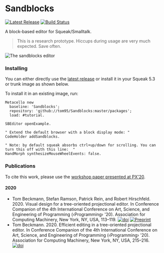 # Sandblocks

[![Latest Release][latest_badge]][latest_download] [![Build Status][gh_action_badge]][gh_action]

A block-based editor for Squeak/Smalltalk.

> This is a research prototype. Hiccups during usage are very much expected. Save often.

![The sandblocks editor](https://raw.githubusercontent.com/tom95/sandblocks/master/screenshots/sandblocks.png)

### Installing
You can either directly use the [latest release][latest_download] or install it in your Squeak 5.3 or trunk image as shown below.

To install it in an existing image, run:
```smalltalk
Metacello new
  baseline: 'Sandblocks';
  repository: 'github://tom95/Sandblocks:master/packages';
  load: #tutorial.

SBEditor openExample.

" Extend the default browser with a block display mode: "
CodeHolder addSandblocks.

" Note: by default squeak absorbs ctrl+up/down for scrolling. You can turn this off with this line:  "
HandMorph synthesizeMouseWheelEvents: false.
```

### Publications
To cite this work, please use the [workshop paper presented at PX'20](https://doi.org/10.1145/3397537.3397560).

#### 2020
* Tom Beckmann, Stefan Ramson, Patrick Rein, and Robert Hirschfeld. 2020. Visual design for a tree-oriented projectional editor. In Conference Companion of the 4th International Conference on Art, Science, and Engineering of Programming (‹Programming› '20). Association for Computing Machinery, New York, NY, USA, 113–119. [![doi][px20_doi]][px20_paper] [![Preprint][preprint]][px20_pdf]
* Tom Beckmann. 2020. Efficient editing in a tree-oriented projectional editor. In Conference Companion of the 4th International Conference on Art, Science, and Engineering of Programming (‹Programming› '20). Association for Computing Machinery, New York, NY, USA, 215–216. [![doi][px20_doi]][px20_paper]

[preprint]: https://img.shields.io/badge/preprint-download-blue.svg
[px20_doi]: https://img.shields.io/badge/doi-10.1145/3397537.3397560-blue.svg
[px20_pdf]: https://www.hpi.uni-potsdam.de/hirschfeld/publications/media/BeckmannRamsonReinHirschfeld_2020_VisualDesignForATreeOrientedProjectionalEditor_AcmDL.pdf
[px20_paper]: https://doi.org/10.1145/3397537.3397560
[px20_src_doi]: https://img.shields.io/badge/doi-10.1145/3397537.3398477-blue.svg
[px20_src_paper]: https://doi.org/10.1145/3397537.3398477
[latest_badge]: https://img.shields.io/github/v/release/tom95/sandblocks
[latest_download]: https://github.com/tom95/sandblocks/releases/latest/download/sandblocks-all.zip
[gh_action]: https://github.com/tom95/sandblocks/actions
[gh_action_badge]: https://img.shields.io/github/workflow/status/tom95/sandblocks/smalltalkCI
